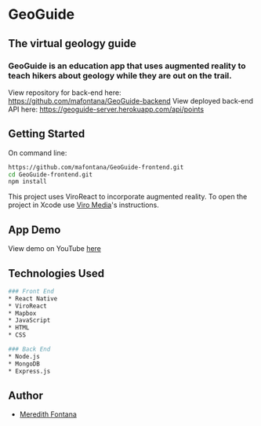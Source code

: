 # GeoGuide
## The virtual geology guide

### GeoGuide is an education app that uses augmented reality to teach hikers about geology while they are out on the trail. 

View repository for back-end here: https://github.com/mafontana/GeoGuide-backend
View deployed back-end API here: https://geoguide-server.herokuapp.com/api/points

## Getting Started

On command line:

```sh
https://github.com/mafontana/GeoGuide-frontend.git
cd GeoGuide-frontend.git
npm install
```

This project uses ViroReact to incorporate augmented reality. 
To open the project in Xcode use [Viro Media](https://docs.viromedia.com/v2.11.0/docs/starting-a-new-viro-project-1)'s instructions. 


## App Demo
View demo on YouTube [here](https://www.youtube.com/watch?v=FwqQZZcBBNA&feature=youtu.be)


## Technologies Used

```sh
### Front End
* React Native
* ViroReact
* Mapbox
* JavaScript
* HTML
* CSS

### Back End
* Node.js
* MongoDB
* Express.js
```



## Author

* [Meredith Fontana](https://github.com/mafontana)